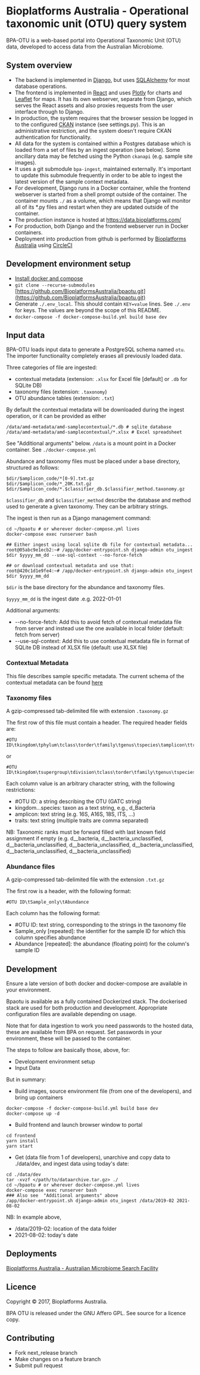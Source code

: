 # Bioplatforms Australia - Operational taxonomic unit (OTU) query system

BPA-OTU is a web-based portal into Operational Taxonomic Unit (OTU) data, developed to access data from the Australian Microbiome.


## System overview

* The backend is implemented in [Django](https://www.djangoproject.com/), but uses
  [SQLAlchemy](https://www.sqlalchemy.org/) for most database operations.
* The frontend is implemented in [React](https://reactjs.org/) and uses
  [Plotly](https://plotly.com/javascript/) for charts and
  [Leaflet](https://leafletjs.com/) for maps. It has its own webserver, separate from
  Django, which serves the React assets and also proxies requests from the user
  interface through to Django.
* In production, the system requires that the browser session be logged in to
  the configured [CKAN](https://docs.ckan.org/) instance (see settings.py). This
  is an administrative restriction, and the system doesn't require CKAN
  authentication for functionality.
* All data for the system is contained within a Postgres database which is
  loaded from a set of files by an ingest operation (see below). Some ancillary
  data may be fetched using the Python `ckanapi` (e.g. sample site images).
* It uses a git submodule `bpa-ingest`, maintained externally. It's important to
  update this submodule frequently in order to be able to ingest the latest
  version of the sample context metadata.
* For development, Django runs in a Docker container, while the frontend
  webserver is started from a shell prompt outside of the container. The
  container mounts `./` as a volume, which means that Django will monitor all of
  its *.py files and restart when they are updated outside of the container.
* The production instance is hosted at https://data.bioplatforms.com/
* For production, both Django and the frontend webserver run in Docker containers.
* Deployment into production from github is performed by [Bioplatforms Australia](
  https://bioplatforms.com/) using [CircleCI](https://circleci.com/)

## Development environment setup

* [Install docker and compose](https://docs.docker.com/compose/install/)
* `git clone --recurse-submodules` [https://github.com/BioplatformsAustralia/bpaotu.git](https://github.com/BioplatformsAustralia/bpaotu.git)
* Generate `./.env_local`. This should contain `KEY=value` lines. See `./.env`
  for keys. The values are beyond the scope of this README.
* `docker-compose -f docker-compose-build.yml build base dev`

## Input data

BPA-OTU loads input data to generate a PostgreSQL schema named `otu`. The
importer functionality completely erases all previously loaded data.

Three categories of file are ingested:

* contextual metadata (extension: `.xlsx` for Excel file [default] or `.db` for SQLite DB)
* taxonomy files (extension: `.taxonomy`)
* OTU abundance tables (extension: `.txt`)


By default the contextual metadata will be downloaded during the ingest
operation, or it can be provided as either

    /data/amd-metadata/amd-samplecontextual/*.db # sqlite database
    /data/amd-metadata/amd-samplecontextual/*.xlsx # Excel spreadsheet

See "Additional arguments" below. `/data` is a mount point in a Docker
container. See `./docker-compose.yml`

Abundance and taxonomy files must be placed under a base directory, structured
as follows:

    $dir/$amplicon_code/*[0-9].txt.gz
    $dir/$amplicon_code/*_20K.txt.gz
    $dir/$amplicon_code/*.$classifier_db.$classifier_method.taxonomy.gz

`$classifier_db` and `$classifier_method` describe the database and method used to
generate a given taxonomy. They can be arbitrary strings.

 The ingest is then run as a Django management command:

```console
cd ~/bpaotu # or wherever docker-compose.yml lives
docker-compose exec runserver bash

## Either ingest using local sqlite db file for contextual metadata...
root@05abc9e1ecb2:~# /app/docker-entrypoint.sh django-admin otu_ingest $dir $yyyy_mm_dd --use-sql-context --no-force-fetch

## or download contextual metadata and use that:
root@420c1d1e9fe4:~# /app/docker-entrypoint.sh django-admin otu_ingest $dir $yyyy_mm_dd
```

`$dir` is the base directory for the abundance and taxonomy files.

`$yyyy_mm_dd` is the ingest date .e.g. 2022-01-01

Additional arguments:
* --no-force-fetch: Add this to avoid fetch of contextual metadata file from server and instead use the one available in local folder (default: fetch from server)
* --use-sql-context: Add this to use contextual metadata file in format of SQLite DB instead of XLSX file (default: use XLSX file)



### Contextual Metadata

This file describes sample specific metadata. The current schema of the contextual metadata can be found [here](https://github.com/AusMicrobiome/contextualdb_doc/)

### Taxonomy files

A gzip-compressed tab-delimited file with extension `.taxonomy.gz`

The first row of this file must contain a header. The required header fields are:

```tsv
#OTU ID\tkingdom\tphylum\tclass\torder\tfamily\tgenus\tspecies\tamplicon\ttraits
```
or

```tsv
#OTU ID\tkingdom\tsupergroup\tdivision\tclass\torder\tfamily\tgenus\tspecies\tamplicon\ttraits

```

Each column value is an arbitrary character string, with the following restrictions:

* #OTU ID: a string describing the OTU (GATC string)
* kingdom...species: taxon as a text string, e.g., d_Bacteria
* amplicon: text string (e.g. 16S, A16S, 18S, ITS, ...)
* traits: text string (multiple traits are comma separated)

NB: Taxonomic ranks must be forward filled with last known field assignment if empty (e.g. d__bacteria, d__bacteria_unclassified, d__bacteria_unclassified, d__bacteria_unclassified, d__bacteria_unclassified, d__bacteria_unclassified, d__bacteria_unclassified)

### Abundance files

A gzip-compressed tab-delimited file with the extension `.txt.gz`

The first row is a header, with the following format:

```tsv
#OTU ID\tSample_only\tAbundance
```

Each column has the following format:

* #OTU ID:  text string, corresponding to the strings in the taxonomy file
* Sample_only [repeated]: the identifier for the sample ID for which this column specifies abundance
* Abundance [repeated]: the abundance (floating point) for the column's sample ID

## Development

Ensure a late version of both docker and docker-compose are available in your environment.

Bpaotu is available as a fully contained Dockerized stack. The dockerised stack are used for both production
and development. Appropriate configuration files are available depending on usage.

Note that for data ingestion to work you need passwords to the hosted data, these are available from BPA on request.
Set passwords in your environment, these will be passed to the container.

The steps to follow are basically those, above, for:
* Development environment setup
* Input Data

But in summary:

* Build images, source environment file (from one of the developers), and bring up containers
```
docker-compose -f docker-compose-build.yml build base dev
docker-compose up -d
```
* Build frontend and launch browser window to portal
```
cd frontend
yarn install
yarn start
```
* Get (data file from 1 of developers), unarchive and copy data to ./data/dev, and ingest data using today's date:
```
cd ./data/dev
tar -xvzf </path/to/dataarchive.tar.gz> ./
cd ~/bpaotu # or wherever docker-compose.yml lives
docker-compose exec runserver bash
### Also see  "Additional arguments" above
/app/docker-entrypoint.sh django-admin otu_ingest /data/2019-02 2021-08-02
```
NB: In example above,
* /data/2019-02: location of the data folder
* 2021-08-02: today's date


## Deployments

[Bioplatforms Australia - Australian Microbiome Search Facility](https://data.bioplatforms.com/bpa/otu/)

## Licence

Copyright &copy; 2017, Bioplatforms Australia.

BPA OTU is released under the GNU Affero GPL. See source for a licence copy.

## Contributing

* Fork next_release branch
* Make changes on a feature branch
* Submit pull request
